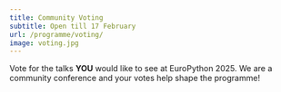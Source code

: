 ```yaml
---
title: Community Voting
subtitle: Open till 17 February
url: /programme/voting/
image: voting.jpg
---
```


Vote for the talks **YOU** would like to see at EuroPython 2025. We are a community conference and your votes help shape the programme!